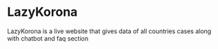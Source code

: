 # LazyKorona
LazyKorona is a live website that gives data of all countries cases along with chatbot and faq section
